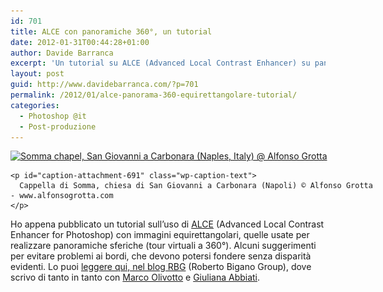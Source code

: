 ```yaml
---
id: 701
title: ALCE con panoramiche 360°, un tutorial
date: 2012-01-31T00:44:28+01:00
author: Davide Barranca
excerpt: 'Un tutorial su ALCE (Advanced Local Contrast Enhancer) su panoramiche 360° - suggerimenti per evitare problemi ai bordi in immagini equirettangolari'
layout: post
guid: http://www.davidebarranca.com/?p=701
permalink: /2012/01/alce-panorama-360-equirettangolare-tutorial/
categories:
  - Photoshop @it
  - Post-produzione
---
```

<div class="pf-content">
  <div id="attachment_691" style="width: 580px" class="wp-caption aligncenter">
    <a href="http://blog.rbg.bigano.com/2012/01/30/alce-and-360-equirectangular-panoramic-images/" target="_blank"><img aria-describedby="caption-attachment-691" class="size-full wp-image-691 " src="/wp-content/uploads/2012/01/equirectangular.jpg" alt="Somma chapel, San Giovanni a Carbonara (Naples, Italy) @ Alfonso Grotta" width="570" height="285" srcset="/wp-content/uploads/2012/01/equirectangular.jpg 570w, /wp-content/uploads/2012/01/equirectangular-150x75.jpg 150w, /wp-content/uploads/2012/01/equirectangular-300x150.jpg 300w" sizes="(max-width: 570px) 100vw, 570px" /></a>

    <p id="caption-attachment-691" class="wp-caption-text">
      Cappella di Somma, chiesa di San Giovanni a Carbonara (Napoli) © Alfonso Grotta - www.alfonsogrotta.com
    </p>
  </div>

  <p>
    Ho appena pubblicato un tutorial sull&#8217;uso di <a title="ALCE - Advanced Local Contrast Enhancer" href="http://www.bigano.com/ALCE" target="_blank">ALCE</a> (Advanced Local Contrast Enhancer for Photoshop) con immagini equirettangolari, quelle usate per realizzare panoramiche sferiche (tour virtuali a 360°). Alcuni suggerimenti per evitare problemi ai bordi, che devono potersi fondere senza disparità evidenti. Lo puoi <a title="ALCE and 360° panoramic images - RBG blog" href="http://blog.rbg.bigano.com/2012/01/30/alce-and-360-equirectangular-panoramic-images/" target="_blank">leggere qui, nel blog RBG</a> (Roberto Bigano Group), dove scrivo di tanto in tanto con <a title="Marco Olivotto" href="http://www.marcoolivotto.com" target="_blank">Marco Olivotto</a> e <a title="Giuly Abbiati" href="http://www.cromaline.net" target="_blank">Giuliana Abbiati</a>.
  </p>
</div>
